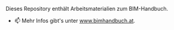 Dieses Repository enthält Arbeitsmaterialien zum BIM-Handbuch.

- 📫 Mehr Infos gibt's unter www.bimhandbuch.at.
